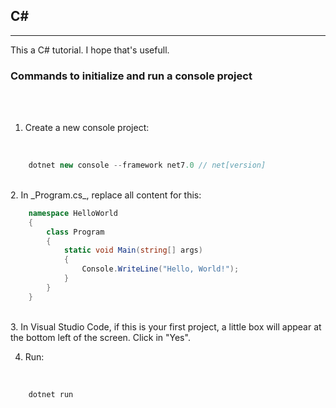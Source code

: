 ## C#
---------------

This a C# tutorial. I hope that's usefull.

### Commands to initialize and run a console project
<br><br>

1. Create a new console project:
<br>

~~~~ c#
    dotnet new console --framework net7.0 // net[version]
~~~~

<br>
2. In _Program.cs_, replace all content for this: 
<br>

~~~~ c#
    namespace HelloWorld
    {
        class Program
        {
            static void Main(string[] args)
            {
                Console.WriteLine("Hello, World!");
            }
        }
    }
~~~~

<br>
3. In Visual Studio Code, if this is your first project, a little box will appear at the bottom left of the screen. Click in "Yes".
<br>

4. Run:
<br>

~~~~ c#
    dotnet run
~~~~


